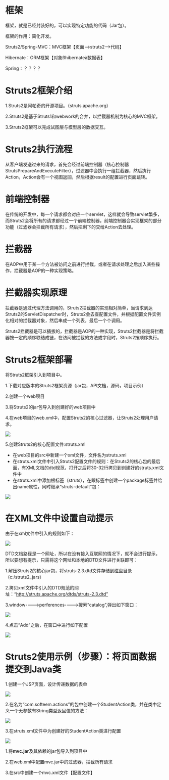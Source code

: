 # 框架

框架，就是已经封装好的，可以实现特定功能的代码（Jar包）。

框架的作用：简化开发。

Struts2/Spring-MVC：MVC框架【页面-->struts2-->代码】

Hibernate：ORM框架【对象ßhibernateà数据表】

Spring：？？？？

# Struts2框架介绍

1.Struts2是阿帕奇的开源项目。（struts.apache.org）

2.Struts2是基于Struts1和webwork的合并，以拦截器机制为核心的MVC框架。

3.Struts2框架可以完成试图层与模型层的数据交互。

# Struts2执行流程

从客户端发送过来的请求，首先会经过前端控制器（核心控制器StrutsPrepareAndExecuteFilter），过滤器中会执行一组拦截器，然后执行Action，Action会有一个视图返回，然后根据result的配置进行页面跳转。

# 前端控制器

 在传统的开发中，每一个请求都会对应一个servlet，这样就会导致servlet繁多，而Struts2会将所有的请求都经过一个前端控制器，前端控制器会实现框架的部分功能（过滤器会拦截所有请求），然后把剩下的交给Action去处理。

# 拦截器

在AOP中用于某一个方法被访问之前进行拦截，或者在请求处理之后加入某些操作，拦截器是AOP的一种实现策略。

 

# 拦截器实现原理

​     拦截器是通过代理方法调用的，Struts2拦截器的实现相对简单，当请求到达Struts2的ServletDispatcher时，Struts2会去查配置文件，并根据配置文件实例化相对的拦截器对象，然后串成一个列表，最后一个个调用。

​     Struts2拦截器是可以插拔的，拦截器是AOP的一种实现，Struts2拦截器是将拦截器按一定的顺序联结成链，在访问被拦截的方法或字段时，Struts2按顺序执行。

# Struts2框架部署

将Struts2框架引入到项目中。

1.下载对应版本的Struts2框架资源（jar包，API文档，源码，项目示例）

2.创建一个web项目

3.将Struts2的jar包导入到创建好的web项目中

4.在web项目的web.xml中，配置Struts2的核心过滤器，让Struts2处理用户请求。

![](img/3-1.png)

5.创建Struts2的核心配置文件:struts.xml

- 在web项目的src中新建一个xml文件，文件名为struts.xml
- 在struts.xml文件中引入Struts2配置文件的规则：在Struts2的核心包的最后面，有XML文档的dtd规范，打开之后将30-32行拷贝到创建好的struts.xml文件中
- 在struts.xml中添加根标签（struts），在跟标签中创建一个package标签并给出name属性，同时继承“struts-default”包：

![](img/3-2.png)

# 在XML文件中设置自动提示

由于在xml文件中引入的规则如下：

![](img/3-3.png)

DTD文档路径是一个网址，所以在没有接入互联网的情况下，就不会进行提示，所以要想有提示，只需将这个网址和本地的DTD文件进行关联即可：

1.解压Struts2的核心jar包，将struts-2.3.dtd文件存储到磁盘目录（c:/struts2_jars）

2.拷贝xml文件中引入的DTD规范的网址：“http://struts.apache.org/dtds/struts-2.3.dtd”

3.window---->perferences---->搜索“catalog”,弹出如下窗口：

![](img/3-4.png)

4.点击“Add”之后，在窗口中进行如下配置

![](img/3-5.png)

# Struts2使用示例（步骤）：将页面数据提交到Java类

1.创建一个JSP页面，设计传递数据的表单

![](img/3-6.png)

2.在名为“com.softeem.actions”的包中创建一个StudentAction类，并在类中定义一个无参数有String类型返回值的方法：

![](img/3-7.png)

3.在struts.xml文件中为创建好的StudentAction类进行配置

![](img/3-8.png)

 

1.将**mvc.jar**及其依赖的jar包导入到项目中

2.在web.xml中配置mvc.jar中的过滤器，拦截所有请求

3.在src中创建一个mvc.xml文件【配置文件】

​                          